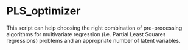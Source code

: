 # PLS_optimizer
This script can help choosing the right combination of pre-processing algorithms for multivariate regression (i.e. Partial Least Squares  regressions)  problems and an appropriate number of latent variables.
